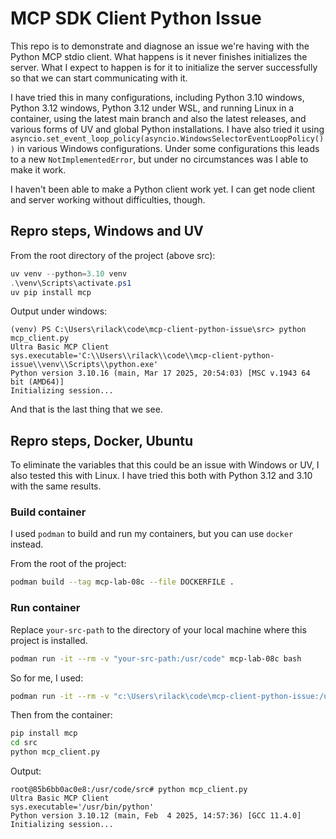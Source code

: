 # MCP SDK Client Python Issue

This repo is to demonstrate and diagnose an issue we're having with the Python MCP stdio
client. What happens is it never finishes initializes the server. What I expect to
happen is for it to initialize the server successfully so that we can start
communicating with it.

I have tried this in many configurations, including Python 3.10 windows,
Python 3.12 windows, Python 3.12 under WSL, and running Linux in a container,
using the latest main branch and also the latest releases,
and various forms of UV and global Python installations.  I have also tried
it using `asyncio.set_event_loop_policy(asyncio.WindowsSelectorEventLoopPolicy())`
in various Windows configurations.  Under some configurations this leads
to a new `NotImplementedError`, but under no circumstances was I able to make
it work.

I haven't been able to make a Python client work yet.  I can get node client
and server working without difficulties, though.

## Repro steps, Windows and UV
From the root directory of the project (above src):
```Powershell
uv venv --python=3.10 venv
.\venv\Scripts\activate.ps1
uv pip install mcp
```

Output under windows:
```
(venv) PS C:\Users\rilack\code\mcp-client-python-issue\src> python mcp_client.py
Ultra Basic MCP Client
sys.executable='C:\\Users\\rilack\\code\\mcp-client-python-issue\\venv\\Scripts\\python.exe'
Python version 3.10.16 (main, Mar 17 2025, 20:54:03) [MSC v.1943 64 bit (AMD64)]
Initializing session...
```
And that is the last thing that we see.

## Repro steps, Docker, Ubuntu
To eliminate the variables that this could be an issue with Windows or UV,
I also tested this with Linux.  I have tried this both with Python 3.12 and 3.10
with the same results.

### Build container
I used `podman` to build and run my containers, but you can use `docker` instead.

From the root of the project:
```bash
podman build --tag mcp-lab-08c --file DOCKERFILE .
```

### Run container
Replace `your-src-path` to the directory of your local machine where this project is installed.
```bash
podman run -it --rm -v "your-src-path:/usr/code" mcp-lab-08c bash
```
So for me, I used:
```bash
podman run -it --rm -v "c:\Users\rilack\code\mcp-client-python-issue:/usr/code" mcp-lab-08c bash
```

Then from the container:
```bash
pip install mcp
cd src
python mcp_client.py
```

Output:
```
root@85b6bb0ac0e8:/usr/code/src# python mcp_client.py
Ultra Basic MCP Client
sys.executable='/usr/bin/python'
Python version 3.10.12 (main, Feb  4 2025, 14:57:36) [GCC 11.4.0]
Initializing session...
```
